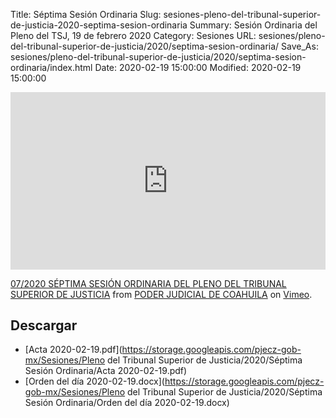 Title: Séptima Sesión Ordinaria
Slug: sesiones-pleno-del-tribunal-superior-de-justicia-2020-septima-sesion-ordinaria
Summary: Sesión Ordinaria del Pleno del TSJ, 19 de febrero 2020
Category: Sesiones
URL: sesiones/pleno-del-tribunal-superior-de-justicia/2020/septima-sesion-ordinaria/
Save_As: sesiones/pleno-del-tribunal-superior-de-justicia/2020/septima-sesion-ordinaria/index.html
Date: 2020-02-19 15:00:00
Modified: 2020-02-19 15:00:00


<div style="padding:56.25% 0 0 0;position:relative;"><iframe src="https://player.vimeo.com/video/392472927" style="position:absolute;top:0;left:0;width:100%;height:100%;" frameborder="0" allow="autoplay; fullscreen" allowfullscreen></iframe></div><script src="https://player.vimeo.com/api/player.js"></script>
<p><a href="https://vimeo.com/392472927">07/2020 S&Eacute;PTIMA SESI&Oacute;N ORDINARIA DEL PLENO DEL TRIBUNAL SUPERIOR DE JUSTICIA</a> from <a href="https://vimeo.com/user103229504">PODER JUDICIAL DE COAHUILA</a> on <a href="https://vimeo.com">Vimeo</a>.</p>



## Descargar


* [Acta 2020-02-19.pdf](https://storage.googleapis.com/pjecz-gob-mx/Sesiones/Pleno del Tribunal Superior de Justicia/2020/Séptima Sesión Ordinaria/Acta 2020-02-19.pdf)
* [Orden del día 2020-02-19.docx](https://storage.googleapis.com/pjecz-gob-mx/Sesiones/Pleno del Tribunal Superior de Justicia/2020/Séptima Sesión Ordinaria/Orden del día 2020-02-19.docx)


